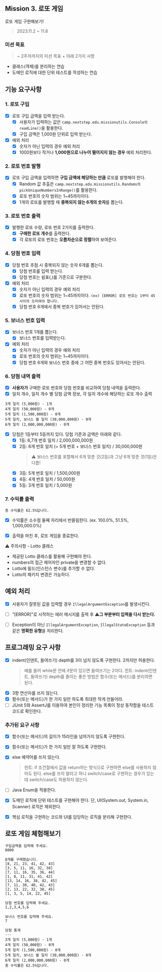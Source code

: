 ## Mission 3. 로또 게임
로또 게임 구현해보기!

> 2023.11.2 ~ 11.8

### 미션 목표 
> ~ 2주차까지의 미션 목표 + 아래 2가지 사항
- 클래스(객체)를 분리하는 연습
- 도메인 로직에 대한 단위 테스트를 작성하는 연습


## 기능 요구사항
### 1. 로또 구입
- [x] 로또 구입 금액을 입력 받는다. 
  - [x] 사용자가 입력하는 값은 ```camp.nextstep.edu.missionutils.Console의 readLine()```을 활용한다.
  - [x] 구입 금액은 1,000원 단위로 입력 받는다. 
  
- [x] 예외 처리
  - [x] 숫자가 아닌 입력의 경우 예외 처리
  - [x] 1000원보다 작거나 **1,000원으로 나누어 떨어지지 않는 경우** 예외 처리한다.

### 2. 로또 번호 발행
- [x] 로또 구입 금액을 입력하면 **구입 금액에 해당하는 만큼** 로또를 발행해야 한다.
  - [x] Random 값 추출은 ```camp.nextstep.edu.missionutils.Randoms의 pickUniqueNumbersInRange()```를 활용한다.
  - [x] 로또 번호의 숫자 범위는 1~45까지이다.
  - [x] 1개의 로또를 발행할 때 **중복되지 않는 6개의 숫자**를 뽑는다.

### 3. 로또 번호 출력
- [x] 발행한 로또 수량, 로또 번호 2가지를 출력한다. 
  - [x] **구매한 로또 개수**를 출력한다.
  - [x] 각 로또의 로또 번호는 **오름차순으로 정렬**하여 보여준다.

### 4. 당첨 번호 입력
- [x] 당첨 번호 추첨 시 중복되지 않는 숫자 6개를 뽑는다.
  - [x] 당첨 번호를 입력 받는다.
  - [x] 당첨 번호는 쉼표(,)를 기준으로 구분한다.
  
- [x] 예외 처리
  - [x] 숫자가 아닌 입력의 경우 예외 처리
  - [x] 로또 번호의 숫자 범위는 1~45까지이다.
  ```(ex) [ERROR] 로또 번호는 1부터 45 사이의 숫자여야 합니다.```
  - [x] 당첨 번호 6개에서 중복 번호가 있어서는 안된다.

### 5. 보너스 번호 입력
- [x] 보너스 번호 1개를 뽑는다.
  - [x] 보너스 번호를 입력받는다.

- [x] 예외 처리
  - [x] 숫자가 아닌 입력의 경우 예외 처리
  - [x] 로또 번호의 숫자 범위는 1~45까지이다.
  - [x] 당첨 번호 6개와 보너스 번호 중에 그 어떤 중복 번호도 있어서는 안된다.

### 6. 당첨 내역 출력
- [x] **사용자가** 구매한 로또 번호와 당첨 번호를 비교하여 당첨 내역을 출력한다.
- [x] 일치 개수, 일치 개수 별 당첨 금액 정보, 각 일치 개수에 해당하는 로또 개수 출력
```
3개 일치 (5,000원) - 1개
4개 일치 (50,000원) - 0개
5개 일치 (1,500,000원) - 0개
5개 일치, 보너스 볼 일치 (30,000,000원) - 0개
6개 일치 (2,000,000,000원) - 0개
```
- [x] 당첨은 1등부터 5등까지 있다. 당첨 기준과 금액은 아래와 같다.
  - [x] 1등: 6,7개 번호 일치 / 2,000,000,000원
  - [x] 2등: 6개 번호 일치 (= 5개 번호 + 보너스 번호 일치) / 30,000,000원
    > ⚠️ 보너스 번호를 포함해서 6개 맞춘 것(2등)과 그냥 6개 맞춘 것(1등)은 다름!
  - [x] 3등: 5개 번호 일치 / 1,500,000원
  - [x] 4등: 4개 번호 일치 / 50,000원
  - [x] 5등: 3개 번호 일치 / 5,000원

### 7. 수익률 출력
```
총 수익률은 62.5%입니다.
```
- [x] 수익률은 소수점 둘째 자리에서 반올림한다. (ex. 100.0%, 51.5%, 1,000,000.0%)
- [x] 출력을 마친 후, 로또 게임을 종료한다.


⚠️ 주의사항 - Lotto 클래스
- 제공된 Lotto 클래스를 활용해 구현해야 한다.
- numbers의 접근 제어자인 private을 변경할 수 없다.
- Lotto에 필드(인스턴스 변수)를 추가할 수 없다.
- Lotto의 패키지 변경은 가능하다.


## 예외 처리
- [x] 사용자가 잘못된 값을 입력할 경우 ```IllegalArgumentException```를 발생시킨다. 
- [ ] "[ERROR]"로 시작하는 에러 메시지를 출력 후 ⚠️**그 부분부터 입력을 다시 받는다.**
- [ ] Exception이 아닌 ```IllegalArgumentException```, ```IllegalStateException``` 등과 같은 **명확한 유형**을 처리한다.


## 프로그래밍 요구 사항
- [x] indent(인덴트, 들여쓰기) depth를 3이 넘지 않도록 구현한다. 2까지만 허용한다.
  > 예를 들어 while문 안에 if문이 있으면 들여쓰기는 2이다.
  > 힌트: indent(인덴트, 들여쓰기) depth를 줄이는 좋은 방법은 함수(또는 메서드)를 분리하면 된다.
- [x] 3항 연산자를 쓰지 않는다.
- [x] 함수(또는 메서드)가 한 가지 일만 하도록 최대한 작게 만들어라.
- [ ] JUnit 5와 AssertJ를 이용하여 본인이 정리한 기능 목록이 정상 동작함을 테스트 코드로 확인한다.

### 추가된 요구 사항
- [x] 함수(또는 메서드)의 길이가 15라인을 넘어가지 않도록 구현한다.
- [x] 함수(또는 메서드)가 한 가지 일만 잘 하도록 구현한다.
- [x] else 예약어를 쓰지 않는다.
  > 힌트: if 조건절에서 값을 return하는 방식으로 구현하면 else를 사용하지 않아도 된다.
  > else를 쓰지 말라고 하니 switch/case로 구현하는 경우가 있는데 switch/case도 허용하지 않는다.
- [ ] Java Enum을 적용한다.
- [x] 도메인 로직에 단위 테스트를 구현해야 한다. 단, UI(System.out, System.in, Scanner) 로직은 제외한다.
- [x] 핵심 로직을 구현하는 코드와 UI를 담당하는 로직을 분리해 구현한다.
  

## 로또 게임 체험해보기
```
구입금액을 입력해 주세요.
8000

8개를 구매했습니다.
[8, 21, 23, 41, 42, 43] 
[3, 5, 11, 16, 32, 38] 
[7, 11, 16, 35, 36, 44] 
[1, 8, 11, 31, 41, 42] 
[13, 14, 16, 38, 42, 45] 
[7, 11, 30, 40, 42, 43] 
[2, 13, 22, 32, 38, 45] 
[1, 3, 5, 14, 22, 45]

당첨 번호를 입력해 주세요.
1,2,3,4,5,6

보너스 번호를 입력해 주세요.
7

당첨 통계
---
3개 일치 (5,000원) - 1개
4개 일치 (50,000원) - 0개
5개 일치 (1,500,000원) - 0개
5개 일치, 보너스 볼 일치 (30,000,000원) - 0개
6개 일치 (2,000,000,000원) - 0개
총 수익률은 62.5%입니다.
```
